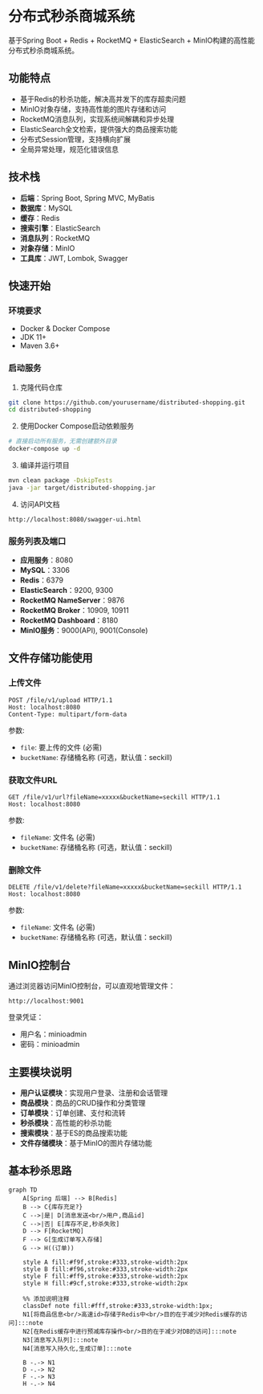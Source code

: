 # 分布式秒杀商城系统

基于Spring Boot + Redis + RocketMQ + ElasticSearch + MinIO构建的高性能分布式秒杀商城系统。

## 功能特点

- 基于Redis的秒杀功能，解决高并发下的库存超卖问题
- MinIO对象存储，支持高性能的图片存储和访问
- RocketMQ消息队列，实现系统间解耦和异步处理
- ElasticSearch全文检索，提供强大的商品搜索功能
- 分布式Session管理，支持横向扩展
- 全局异常处理，规范化错误信息

## 技术栈

- **后端**：Spring Boot, Spring MVC, MyBatis
- **数据库**：MySQL
- **缓存**：Redis
- **搜索引擎**：ElasticSearch
- **消息队列**：RocketMQ
- **对象存储**：MinIO
- **工具库**：JWT, Lombok, Swagger

## 快速开始

### 环境要求

- Docker & Docker Compose
- JDK 11+
- Maven 3.6+

### 启动服务

1. 克隆代码仓库
```bash
git clone https://github.com/yourusername/distributed-shopping.git
cd distributed-shopping
```

2. 使用Docker Compose启动依赖服务
```bash
# 直接启动所有服务，无需创建额外目录
docker-compose up -d
```

3. 编译并运行项目
```bash
mvn clean package -DskipTests
java -jar target/distributed-shopping.jar
```

4. 访问API文档
```
http://localhost:8080/swagger-ui.html
```

### 服务列表及端口

- **应用服务**：8080
- **MySQL**：3306
- **Redis**：6379
- **ElasticSearch**：9200, 9300
- **RocketMQ NameServer**：9876
- **RocketMQ Broker**：10909, 10911
- **RocketMQ Dashboard**：8180
- **MinIO服务**：9000(API), 9001(Console)

## 文件存储功能使用

### 上传文件

```http
POST /file/v1/upload HTTP/1.1
Host: localhost:8080
Content-Type: multipart/form-data
```

参数:
- `file`: 要上传的文件 (必需)
- `bucketName`: 存储桶名称 (可选，默认值：seckill)

### 获取文件URL

```http
GET /file/v1/url?fileName=xxxxx&bucketName=seckill HTTP/1.1
Host: localhost:8080
```

参数:
- `fileName`: 文件名 (必需)
- `bucketName`: 存储桶名称 (可选，默认值：seckill)

### 删除文件

```http
DELETE /file/v1/delete?fileName=xxxxx&bucketName=seckill HTTP/1.1
Host: localhost:8080
```

参数:
- `fileName`: 文件名 (必需)
- `bucketName`: 存储桶名称 (可选，默认值：seckill)

## MinIO控制台

通过浏览器访问MinIO控制台，可以直观地管理文件：

```
http://localhost:9001
```

登录凭证：
- 用户名：minioadmin
- 密码：minioadmin

## 主要模块说明

- **用户认证模块**：实现用户登录、注册和会话管理
- **商品模块**：商品的CRUD操作和分类管理
- **订单模块**：订单创建、支付和流转
- **秒杀模块**：高性能的秒杀功能
- **搜索模块**：基于ES的商品搜索功能
- **文件存储模块**：基于MinIO的图片存储功能


## 基本秒杀思路

```mermaid
graph TD
    A[Spring 后端] --> B[Redis]
    B --> C{库存充足?}
    C -->|是| D[消息发送<br/>用户,商品id]
    C -->|否| E[库存不足,秒杀失败]
    D --> F[RocketMQ]
    F --> G[生成订单写入存储]
    G --> H((订单))
    
    style A fill:#f9f,stroke:#333,stroke-width:2px
    style B fill:#f96,stroke:#333,stroke-width:2px
    style F fill:#ff9,stroke:#333,stroke-width:2px
    style H fill:#9cf,stroke:#333,stroke-width:2px

    %% 添加说明注释
    classDef note fill:#fff,stroke:#333,stroke-width:1px;
    N1[将商品信息<br/>高速id>存储于Redis中<br/>目的在于减少对Redis缓存的访问]:::note
    N2[在Redis缓存中进行预减库存操作<br/>目的在于减少对DB的访问]:::note
    N3[消息写入队列]:::note
    N4[消息写入持久化,生成订单]:::note
    
    B -.-> N1
    D -.-> N2
    F -.-> N3
    H -.-> N4
```
